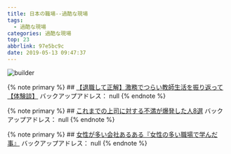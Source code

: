```yaml
---
title: 日本の職場--過酷な現場
tags:
  - 過酷な現場
categories: 過酷な現場
top: 23
abbrlink: 97e5bc9c
date: 2019-05-13 09:47:37
---
```

![builder](https://picsource-1259072117.cos.ap-tokyo.myqcloud.com/picsource/builder.jpg)
<!--more-->
{% note primary %}
    ## [【退職して正解】激務でつらい教師生活を振り返って【体験談】](https://shachiku.org/archives/1244)
    バックアップアドレス： null
{% endnote %}



{% note primary %}
    ## [これまでの上司に対する不満が爆発した人8選](https://shachiku.org/archives/1660)
    バックアップアドレス： null
{% endnote %}



{% note primary %}
    ## [女性が多い会社あるある『女性の多い職場で学んだ事』](https://shachiku.org/archives/569)
    バックアップアドレス： null
{% endnote %}